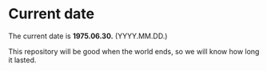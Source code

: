 # Current date

The current date is **1975.06.30.** (YYYY.MM.DD.)

This repository will be good when the world ends, so we will know how long it lasted.